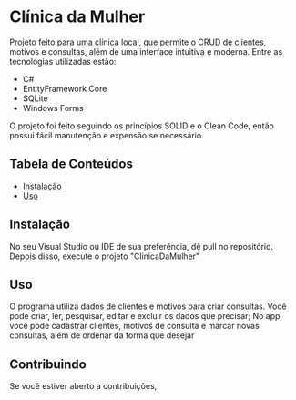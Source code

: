 # Clínica da Mulher

Projeto feito para uma clínica local, que permite o CRUD de clientes, motivos e consultas, além de uma interface intuitiva e moderna. Entre as tecnologias utilizadas estão:
- C#
- EntityFramework Core
- SQLite
- Windows Forms
  
O projeto foi feito seguindo os princípios SOLID e o Clean Code, então possui fácil manutenção e expensão se necessário

## Tabela de Conteúdos

- [Instalação](#instalação)
- [Uso](#uso)

## Instalação

No seu Visual Studio ou IDE de sua preferência, dê pull no repositório. Depois disso, execute o projeto "ClinicaDaMulher"

## Uso

O programa utiliza dados de clientes e motivos para criar consultas. Você pode criar, ler, pesquisar, editar e excluir os dados que precisar; No app, você pode cadastrar clientes, motivos de consulta e marcar novas consultas, além de ordenar da forma que desejar

## Contribuindo

Se você estiver aberto a contribuições,
